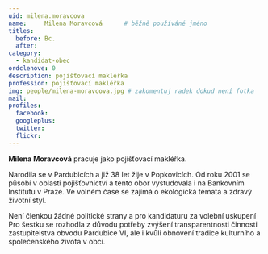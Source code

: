 ```yaml
---
uid: milena.moravcova
name:     Milena Moravcová  	# běžně používáné jméno
titles:
  before: Bc.
  after:
category:
  - kandidat-obec
ordclenove: 0
description: pojišťovací makléřka
profession: pojišťovací makléřka
img: people/milena-moravcova.jpg # zakomentuj radek dokud není fotka
mail:
profiles:
  facebook:
  googleplus:
  twitter:
  flickr:
---
```


**Milena Moravcová** pracuje jako pojišťovací makléřka.

Narodila se v Pardubicích a již 38 let žije v Popkovicích. Od roku 2001 se působí v oblasti pojišťovnictví a tento obor vystudovala i na Bankovním Institutu v Praze. Ve volném čase se zajímá o ekologická témata a zdravý životní styl. 

Není členkou žádné politické strany a pro kandidaturu za volební uskupení Pro šestku se rozhodla z důvodu potřeby zvýšení transparentnosti činnosti zastupitelstva obvodu Pardubice VI, ale i kvůli obnovení tradice kulturního a společenského života v obci.